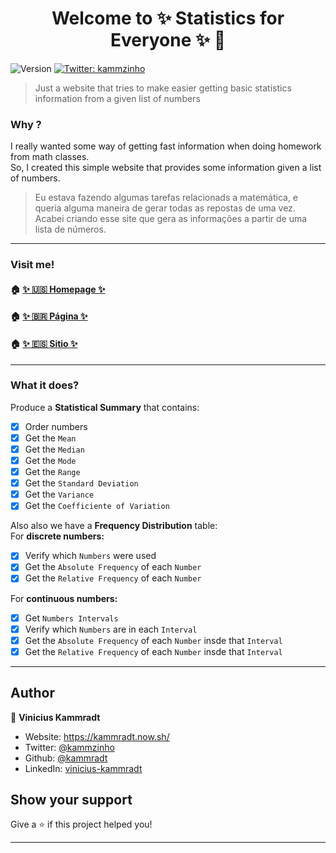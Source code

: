 <h1 align="center">Welcome to  ✨ Statistics for Everyone ✨ 👋</h1>
<p>
  <img alt="Version" src="https://img.shields.io/badge/version-0.1.0-blue.svg?cacheSeconds=2592000" />
  <a href="https://twitter.com/kammzinho" target="_blank">
    <img alt="Twitter: kammzinho" src="https://img.shields.io/twitter/follow/kammzinho.svg?style=social" />
  </a>
</p>

> Just a website that tries to make easier getting basic statistics information from a given list of numbers

### Why ?
I really wanted some way of getting fast information when doing homework from math classes.  
So, I created this simple website that provides some information given a list of numbers.

> Eu estava fazendo algumas tarefas relacionads a matemática, e queria alguma maneira de gerar todas as repostas de uma vez.  
> Acabei criando esse site que gera as informações a partir de uma lista de números.

---

### Visit me!

#### 🏠 [✨ 🇺🇸 Homepage  ✨](https://statistic.now.sh)
#### 🏠 [✨ 🇧🇷 Página  ✨](https://estatistica.now.sh)
#### 🏠 [✨ 🇪🇸 Sitio  ✨](http://estadistica.now.sh/)

---

### What it does?
Produce a **Statistical Summary** that contains:
- [x] Order numbers
- [x] Get the `Mean`
- [x] Get the `Median`
- [x] Get the `Mode`
- [x] Get the `Range`
- [x] Get the `Standard Deviation`
- [x] Get the `Variance`
- [x] Get the `Coefficiente of Variation`

Also also we have a **Frequency Distribution** table:  
For **discrete numbers:**  
- [x] Verify which `Numbers` were used
- [x] Get the `Absolute Frequency` of each `Number`
- [x] Get the `Relative Frequency` of each `Number`  

For **continuous numbers:**  
- [x] Get `Numbers Intervals`
- [x] Verify which `Numbers` are in each `Interval`
- [x] Get the `Absolute Frequency` of each `Number` insde that `Interval`
- [x] Get the `Relative Frequency` of each `Number` insde that `Interval`
---

## Author

👤 **Vinicius Kammradt**

* Website: https://kammradt.now.sh/
* Twitter: [@kammzinho](https://twitter.com/kammzinho)
* Github: [@kammradt](https://github.com/kammradt)
* LinkedIn: [vinicius-kammradt](https://linkedin.com/in/vinicius-kammradt)

## Show your support

Give a ⭐️ if this project helped you!

***